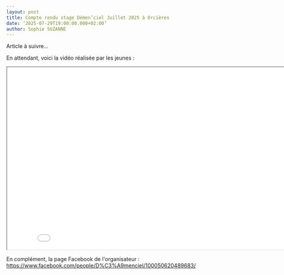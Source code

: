 ```yaml
---
layout: post
title: Compte rendu stage Démen’ciel Juillet 2025 à Orcières
date: ’2025-07-29T19:00:00.000+02:00’
author: Sophie SUZANNE
---
```


Article à suivre...

En attendant, voici la vidéo réalisée par les jeunes : 

<div class="ratio ratio-1x1" style="max-height: 720px;">
  <iframe src="[https://1drv.ms/v/c/5fd522795955244c/EV6Otg6GNrVNu6J66MsVajkB9ldOL59DjZX1U44dXDxXHw](https://onedrive.live.com/?qt=allmyphotos&photosData=%2Fshare%2F5FD522795955244C%21s0eb68e5e36864db5bba27ae8cb156a39%3Fithint%3Dvideo%26migratedtospo%3Dtrue&cid=5FD522795955244C&id=5FD522795955244C%21s0eb68e5e36864db5bba27ae8cb156a39&redeem=aHR0cHM6Ly8xZHJ2Lm1zL3YvYy81ZmQ1MjI3OTU5NTUyNDRjL0VWNk90ZzZHTnJWTnU2SjY2TXNWYWprQjlsZE9MNTlEalpYMVU0NGRYRHhYSHc&v=photos)" width="848" height="480" allow="autoplay"></iframe>
</div>

En complément, la page Facebook de l'organisateur : https://www.facebook.com/people/D%C3%A9menciel/100050620489683/
